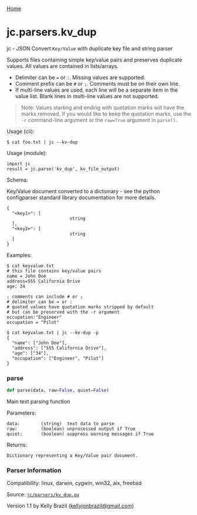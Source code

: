 [Home](https://kellyjonbrazil.github.io/jc/)
<a id="jc.parsers.kv_dup"></a>

# jc.parsers.kv\_dup

jc - JSON Convert `Key/Value` with duplicate key file and string parser

Supports files containing simple key/value pairs and preserves duplicate
values. All values are contained in lists/arrays.

- Delimiter can be `=` or `:`. Missing values are supported.
- Comment prefix can be `#` or `;`. Comments must be on their own line.
- If multi-line values are used, each line will be a separate item in the
  value list. Blank lines in multi-line values are not supported.

> Note: Values starting and ending with quotation marks will have the marks
> removed. If you would like to keep the quotation marks, use the `-r`
> command-line argument or the `raw=True` argument in `parse()`.

Usage (cli):

    $ cat foo.txt | jc --kv-dup

Usage (module):

    import jc
    result = jc.parse('kv_dup', kv_file_output)

Schema:

Key/Value document converted to a dictionary - see the python configparser
standard library documentation for more details.

    {
      "<key1>": [
                            string
      ],
      "<key2>": [
                            string
      ]
    }

Examples:

    $ cat keyvalue.txt
    # this file contains key/value pairs
    name = John Doe
    address=555 California Drive
    age: 34

    ; comments can include # or ;
    # delimiter can be = or :
    # quoted values have quotation marks stripped by default
    # but can be preserved with the -r argument
    occupation:"Engineer"
    occupation = "Pilot"

    $ cat keyvalue.txt | jc --kv-dup -p
    {
      "name": ["John Doe"],
      "address": ["555 California Drive"],
      "age": ["34"],
      "occupation": ["Engineer", "Pilot"]
    }

<a id="jc.parsers.kv_dup.parse"></a>

### parse

```python
def parse(data, raw=False, quiet=False)
```

Main text parsing function

Parameters:

    data:        (string)  text data to parse
    raw:         (boolean) unprocessed output if True
    quiet:       (boolean) suppress warning messages if True

Returns:

    Dictionary representing a Key/Value pair document.

### Parser Information
Compatibility:  linux, darwin, cygwin, win32, aix, freebsd

Source: [`jc/parsers/kv_dup.py`](https://github.com/kellyjonbrazil/jc/blob/master/jc/parsers/kv_dup.py)

Version 1.1 by Kelly Brazil (kellyjonbrazil@gmail.com)
